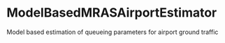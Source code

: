 # ModelBasedMRASAirportEstimator
Model based estimation of queueing parameters for airport ground traffic
